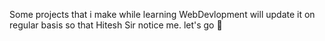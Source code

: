 Some projects that i make while learning WebDevlopment
will update it on regular basis so that Hitesh Sir notice me.
let's go 👺
